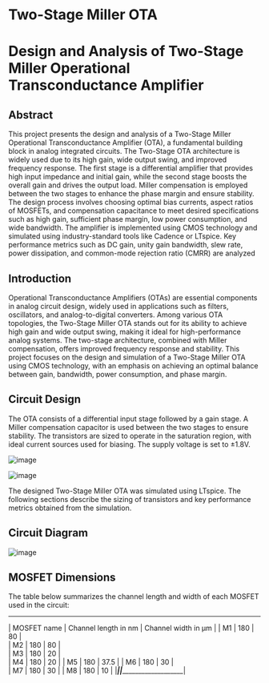 # Two-Stage Miller OTA
# Design and Analysis of Two-Stage Miller Operational Transconductance Amplifier
## Abstract 
This project presents the design and analysis of a Two-Stage Miller Operational Transconductance Amplifier (OTA), a fundamental building block in analog integrated circuits. The Two-Stage OTA architecture is widely used due to its high gain, wide output swing, and improved frequency response. The first stage is a differential amplifier that provides high input impedance and initial gain, while the second stage boosts the overall gain and drives the output load. Miller compensation is employed between the two stages to enhance the phase margin and ensure stability.
The design process involves choosing optimal bias currents, aspect ratios of MOSFETs, and compensation capacitance to meet desired specifications such as high gain, sufficient phase margin, low power consumption, and wide bandwidth. The amplifier is implemented using CMOS technology and simulated using industry-standard tools like Cadence or LTspice. Key performance metrics such as DC gain, unity gain bandwidth, slew rate, power dissipation, and common-mode rejection ratio (CMRR) are analyzed

## Introduction
Operational Transconductance Amplifiers (OTAs) are essential components in analog circuit design, widely used in applications such as filters, oscillators, and analog-to-digital converters. Among various OTA topologies, the Two-Stage Miller OTA stands out for its ability to achieve high gain and wide output swing, making it ideal for high-performance analog systems. The two-stage architecture, combined with Miller compensation, offers improved frequency response and stability. This project focuses on the design and simulation of a Two-Stage Miller OTA using CMOS technology, with an emphasis on achieving an optimal balance between gain, bandwidth, power consumption, and phase margin.

## Circuit Design
The OTA consists of a differential input stage followed by a gain stage. A Miller compensation capacitor is used between the two stages to ensure stability. The transistors are sized to operate in the saturation region, with ideal current sources used for biasing. The supply voltage is set to ±1.8V.

![image](https://github.com/user-attachments/assets/c23b6140-96ce-4b9e-91e9-0320e1cedd2b)

![image](https://github.com/user-attachments/assets/8da130f4-a171-4c03-96fb-1a7d4c401df7)

The designed Two-Stage Miller OTA was simulated using LTspice. The following sections describe the sizing of transistors and key performance metrics obtained from the simulation.

## Circuit Diagram
![image](https://github.com/user-attachments/assets/a882874d-9f72-48f0-876d-9dab3737fbff)

## MOSFET Dimensions
The table below summarizes the channel length and width of each MOSFET used in the circuit:
  _______________________________________________________________________
  |  MOSFET name  |	Channel length in nm	 |     Channel width in µm    |
  |      M1	      |        180	           |            80              |  
  |      M2       |     	 180	           |            80              |        
  |      M3       |   	   180             |            20              |   
  |      M4       |   	   180             |           	20              | 
  |      M5	      |        180             |           	37.5            | 
  |      M6	      |        180             |           	30              |   
  |      M7       |        180	           |            30              |
  |      M8	      |        180	           |            10              |
  |_______________|________________________|____________________________|
